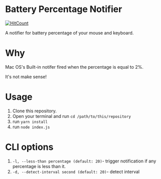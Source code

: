 # Battery Percentage Notifier
[![HitCount](http://hits.dwyl.com/iendeavor/battery-percentage-notifier.svg)](http://hits.dwyl.com/iendeavor/battery-percentage-notifier)

A notifier for battery percentage of your mouse and keyboard.

# Why

Mac OS's Built-in notifer fired when the percentage is equal to 2%.

It's not make sense!

# Usage

1. Clone this repository.
2. Open your terminal and run `cd /path/to/this/repository`
2. run `yarn install`
3. run `node index.js`

# CLI options

1. `-l, --less-than percentage (default: 20)`- trigger notification if any percentage is less than it.
2. `-d, --detect-interval second (default: 20)`- detect interval

